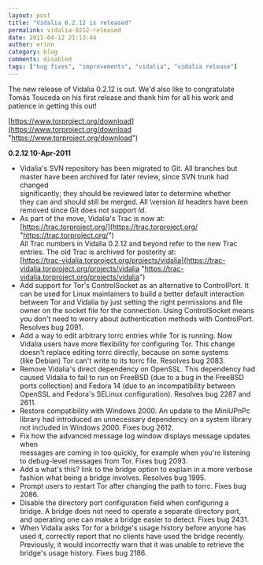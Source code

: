 ```yaml
---
layout: post
title: "Vidalia 0.2.12 is released"
permalink: vidalia-0212-released
date: 2011-04-12 21:13:44
author: erinn
category: blog
comments: disabled
tags: ["bug fixes", "improvements", "vidalia", "vidalia release"]
---
```


The new release of Vidalia 0.2.12 is out. We'd also like to congratulate Tomás Touceda on his first release and thank him for all his work and patience in getting this out!

[https://www.torproject.org/download](https://www.torproject.org/download "https://www.torproject.org/download")

**0.2.12 10-Apr-2011**

-   Vidalia's SVN repository has been migrated to Git. All branches but  
     master have been archived for later review, since SVN trunk had changed  
     significantly; they should be reviewed later to determine whether  
     they can and should still be merged. All \\version $Id$ headers have been  
     removed since Git does not support $Id$.
-   As part of the move, Vidalia's Trac is now at:  
     [https://trac.torproject.org/](https://trac.torproject.org/ "https://trac.torproject.org/")  
     All Trac numbers in Vidalia 0.2.12 and beyond refer to the new Trac  
     entries. The old Trac is archived for posterity at:  
     [https://trac-vidalia.torproject.org/projects/vidalia](https://trac-vidalia.torproject.org/projects/vidalia "https://trac-vidalia.torproject.org/projects/vidalia")
-   Add support for Tor's ControlSocket as an alternative to ControlPort. It  
     can be used for Linux maintainers to build a better default interaction  
     between Tor and Vidalia by just setting the right permissions and file  
     owner on the socket file for the connection. Using ControlSocket means  
     you don't need to worry about authentication methods with ControlPort.  
     Resolves bug 2091.
-   Add a way to edit arbitrary torrc entries while Tor is running. Now  
     Vidalia users have more flexibility for configuring Tor. This change  
     doesn't replace editing torrc directly, because on some systems  
     (like Debian) Tor can't write to its torrc file. Resolves bug 2083.
-   Remove Vidalia's direct dependency on OpenSSL. This dependency had  
     caused Vidalia to fail to run on FreeBSD (due to a bug in the FreeBSD  
     ports collection) and Fedora 14 (due to an incompatibility between  
     OpenSSL and Fedora's SELinux configuration). Resolves bug 2287 and  
     2611.
-   Restore compatibility with Windows 2000. An update to the MiniUPnPc  
     library had introduced an unnecessary dependency on a system library  
     not included in Windows 2000. Fixes bug 2612.
-   Fix how the advanced message log window displays message updates when  
     messages are coming in too quickly, for example when you're listening  
     to debug-level messages from Tor. Fixes bug 2093.
-   Add a what's this? link to the bridge option to explain in a more verbose  
     fashion what being a bridge involves. Resolves bug 1995.
-   Prompt users to restart Tor after changing the path to torrc. Fixes bug  
     2086.
-   Disable the directory port configuration field when configuring a  
     bridge. A bridge does not need to operate a separate directory port,  
     and operating one can make a bridge easier to detect. Fixes bug 2431.
-   When Vidalia asks Tor for a bridge's usage history before anyone has  
     used it, correctly report that no clients have used the bridge recently.  
     Previously, it would incorrectly warn that it was unable to retrieve the  
     bridge's usage history. Fixes bug 2186.

